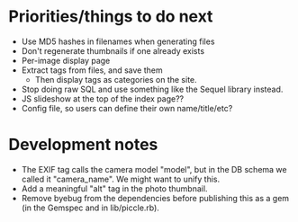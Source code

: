 # Priorities/things to do next 
- Use MD5 hashes in filenames when generating files
- Don't regenerate thumbnails if one already exists
- Per-image display page
- Extract tags from files, and save them
  - Then display tags as categories on the site.
- Stop doing raw SQL and use something like the Sequel library instead.
- JS slideshow at the top of the index page??
- Config file, so users can define their own name/title/etc? 


# Development notes

- The EXIF tag calls the camera model "model", but in the DB schema we called it "camera_name". We might want to unify this.
- Add a meaningful "alt" tag in the photo thumbnail.
- Remove byebug from the dependencies before publishing this as a gem (in the Gemspec and in lib/piccle.rb).
